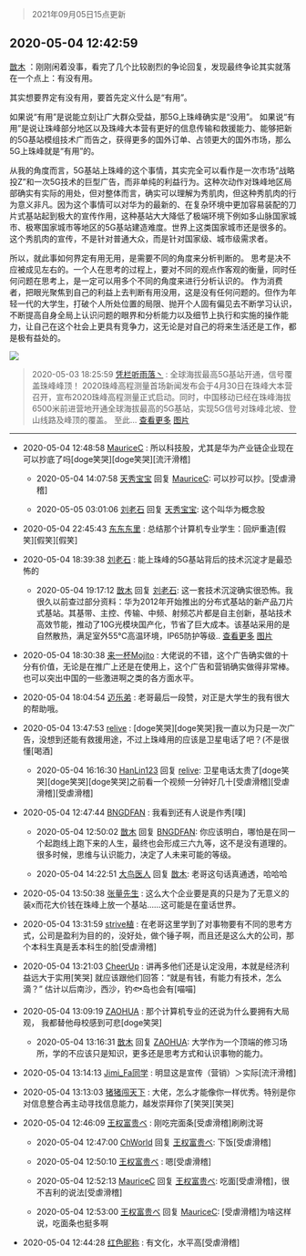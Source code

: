 > 2021年09月05日15点更新
<link rel="stylesheet" href="https://cdn.jsdelivr.net/gh/taotie6/sampleJSON@main/css/photo_show.css">


 ## 2020-05-04 12:42:59 

 [㪚木](https://www.coolapk.com/feed/18585607?shareKey=YmNkNzBlNjNmZGRmNjEzMTc1NTM~) ：刚刚闲着没事，看完了几个比较剧烈的争论回复，发现最终争论其实就落在一个点上：有没有用。

其实想要界定有没有用，要首先定义什么是“有用”。

如果说“有用”是说能立刻让广大群众受益，那5G上珠峰确实是“没用”。<!--break-->
如果说“有用”是说让珠峰部分地区以及珠峰大本营有更好的信息传输和救援能力、能够把新的5G基站模组技术广而告之，获得更多的国外订单、占领更大的国外市场，那么5G上珠峰就是“有用”的。

从我的角度而言，5G基站上珠峰的这个事情，其实完全可以看作是一次市场“战略投Z”和一次5G技术的巨型广告，而非单纯的利益行为。这种次动作对珠峰地区局部确实有实际的用处，但对整体而言，确实可以理解为秀肌肉，但这种秀肌肉的行为意义非凡。因为这个事情可以对华为的最新的、在复杂环境中更加容易装配的刀片式基站起到极大的宣传作用，这种基站大大降低了极端环境下例如多山脉国家城市、极寒国家城市等地区的5G基站建造难度。世界上这类国家城市还是很多的。这个秀肌肉的宣传，不是针对普通大众，而是针对国家级、城市级需求者。

所以，就此事如何界定有用无用，是需要不同的角度来分析判断的。
思考是决不应被成见左右的。一个人在思考的过程上，要对不同的观点作客观的衡量，同时任何问题在思考上，是一定可以用多个不同的角度来进行分析认识的。
作为消费者，把眼光聚焦到自己的利益上去判断有用没用，这是没有任何问题的。但作为年轻一代的大学生，打破个人所处位置的局限、抛开个人固有偏见去不断学习认识，不断提高自身全局上认识问题的眼界和分析能力以及细节上执行和实施的操作能力，让自己在这个社会上更具有竞争力，这无论是对自己的将来生活还是工作，都是极有益处的。 

<div class="album">
<img class="img-item" src="http://image.coolapk.com/feed/2019/0412/14/1081091_1555050917_553@393x235.gif" />
</div>

> 2020-05-03 18:25:59 
> [凭栏听雨落丶](https://www.coolapk.com/feed/18568380?shareKey=NGI0MGJiMjQwMDJmNjEzMTc1NTM~) : 全球海拔最高5G基站开通，信号覆盖珠峰峰顶！  2020珠峰高程测量首场新闻发布会于4月30日在珠峰大本营召开，宣布2020珠峰高程测量正式启动。同时，中国移动已经在珠峰海拔6500米前进营地开通全球海拔最高的5G基站，实现5G信号对珠峰北坡、登山线路及峰顶的覆盖。  至此... <a href="">查看更多</a> 
[图片]()

 ------- 

- 2020-05-04 12:48:58 [MauriceC](uid=2661286) : 所以科技股，尤其是华为产业链企业现在可以抄底了吗[doge笑哭][doge笑哭][流汗滑稽] 

    - 2020-05-04 14:07:58 [天秀宝宝](uid=1779214) 回复 [MauriceC](uid=2661286): 可以抄可以抄。[受虐滑稽] 

    - 2020-05-05 03:01:06 [刘老石](uid=2738848) 回复 [天秀宝宝](uid=1779214): 这个叫华为概念股 

- 2020-05-04 22:45:43 [东东东里](uid=645055) : 总结那个计算机专业学生：回炉重造[假笑][假笑][假笑] 

- 2020-05-04 18:39:38 [刘老石](uid=2738848) : 能上珠峰的5G基站背后的技术沉淀才是最恐怖的 

    - 2020-05-04 19:17:12 [㪚木](uid=1081091) 回复 [刘老石](uid=2738848): 这一套技术沉淀确实很恐怖。我很久以前查过部分资料：华为2012年开始推出的分布式基站的新产品刀片式基站。其基带、主控、传输、中频、射频芯片都是自主创新，基站技术高效节能，推动了10G光模块国产化，节省了巨大成本。该基站采用的是自然散热，满足室外55℃高温环境，IP65防护等级.. <a href="/feed/replyList?id=128855876">查看更多</a> [图片](http://image.coolapk.com/feed/2019/0909/23/1081091_fee9045c_3927_3132@384x223.gif)

- 2020-05-04 18:30:38 [来一杯Mojito](uid=718339) : 大佬说的不错，这个广告确实做的十分有价值，无论是在推广上还是在使用上，这个广告和营销确实做得非常棒。也可以突出中国的一些激进啊之类的各方面水平。 

- 2020-05-04 18:04:54 [迈乐弟](uid=1554109) : 老哥最后一段赞，对正是大学生的我有很大的帮助哦。 

- 2020-05-04 13:47:53 [relive](uid=1401589) : [doge笑哭][doge笑哭]我一直以为只是一次广告，没想到还能有救援用途，不过上珠峰用的应该是卫星电话了吧？(不是很懂[喝酒] 

    - 2020-05-04 16:16:30 [HanLin123](uid=1244020) 回复 [relive](uid=1401589): 卫星电话太贵了[doge笑哭][doge笑哭][doge笑哭]之前看一个视频一分钟好几十[受虐滑稽][受虐滑稽][受虐滑稽] 

- 2020-05-04 12:47:44 [BNGDFAN](uid=1055147) : 我看到还有人说是作秀[噗] 

    - 2020-05-04 12:50:02 [㪚木](uid=1081091) 回复 [BNGDFAN](uid=1055147): 你应该明白，哪怕是在同一个起跑线上跑下来的人生，最终也会形成三六九等，这不是没有道理的。很多时候，思维与认识能力，决定了人未来可能的等级。 

    - 2020-05-04 14:22:51 [大鸟医人](uid=1511304) 回复 [㪚木](uid=1081091): 老哥这句话真通透，哈哈哈 

- 2020-05-04 13:50:38 [张量先生](uid=2944906) : 这么大个企业要是真的只是为了无意义的装x而花大价钱在珠峰上放一个基站……这可能是在童话世界。 

- 2020-05-04 13:31:59 [strive植](uid=1468928) : 在老哥这里学到了对事物要有不同的思考方式，公司是盈利为目的的，没好处，做个锤子啊，而且还是这么大的公司，那个本科生真是丢本科生的脸[受虐滑稽] 

- 2020-05-04 13:21:03 [CheerUp](uid=792697) : 讲再多他们还是认定没用，本就是经济利益远大于实用[笑哭]
就应该跟他们回答：“就是有钱，有能力有技术，怎么滴？”
估计以后南沙，西沙，钓🐟岛也会有[喵喵] 

- 2020-05-04 13:09:19 [ZAOHUA](uid=1930793) : 那个计算机专业的还说为什么要拥有大局观， 我都替他母校感到可悲[doge笑哭] 

    - 2020-05-04 13:16:31 [㪚木](uid=1081091) 回复 [ZAOHUA](uid=1930793): 大学作为一个顶端的修习场所，学的不应该只是知识，更多还是思考方式和认识事物的能力。 

- 2020-05-04 13:14:13 [Jimi_Fa同学](uid=658442) : 明显这是宣传（营销）＞实际[流汗滑稽] 

- 2020-05-04 13:13:03 [猪猪闯天下](uid=1009533) : 大佬，怎么才能像你一样优秀。特别是你对信息整合再主动寻找信息能力，越发崇拜你了[笑哭][笑哭] 

- 2020-05-04 12:46:09 [王权富贵ベ](uid=487519) : 刚吃完面条[受虐滑稽]刷刷沈哥 

    - 2020-05-04 12:47:00 [ChWorld](uid=2064377) 回复 [王权富贵ベ](uid=487519): 下饭[受虐滑稽] 

    - 2020-05-04 12:50:10 [王权富贵ベ](uid=487519) : 嗯[受虐滑稽] 

    - 2020-05-04 12:52:13 [MauriceC](uid=2661286) 回复 [王权富贵ベ](uid=487519): 吃面[受虐滑稽]，很不吉利的说法[受虐滑稽] 

    - 2020-05-04 12:53:00 [王权富贵ベ](uid=487519) 回复 [MauriceC](uid=2661286): [受虐滑稽]为啥这样说，吃面条也挺多啊 

- 2020-05-04 12:44:28 [红色昵称](uid=2166163) : 有文化，水平高[受虐滑稽] 

